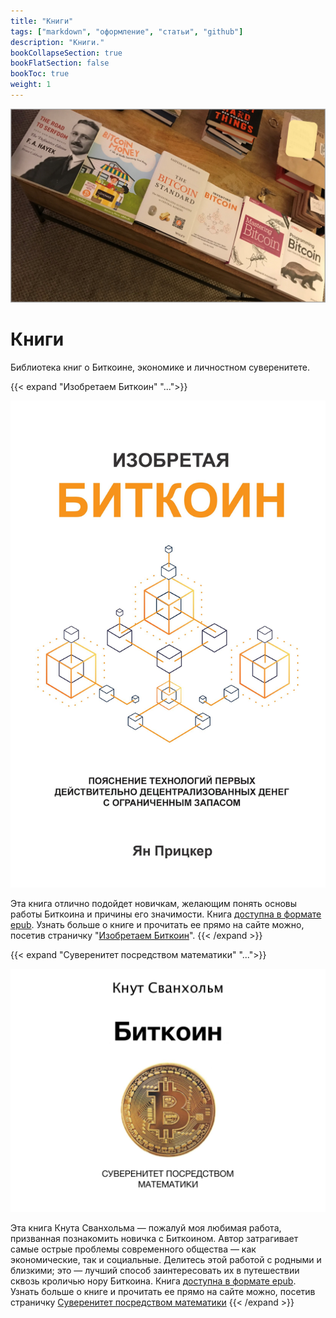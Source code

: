 ```yaml
---
title: "Книги"
tags: ["markdown", "оформление", "статьи", "github"]
description: "Книги."
bookCollapseSection: true
bookFlatSection: false
bookToc: true
weight: 1
---
```


![cover](./covers/books.png)

# Книги

Библиотека книг о Биткоине, экономике и личностном суверенитете.

{{< expand "Изобретаем Биткоин" "...">}}

![cover](./covers/inventing-bitcoin.jpg)

Эта книга отлично подойдет новичкам, желающим понять основы работы Биткоина и причины его значимости. Книга [доступна в формате epub](./epubs/inventing-bitcoin.epub). Узнать больше о книге и прочитать ее прямо на сайте можно, посетив страничку "[Изобретаем Биткоин](./izobretaem-bitkoin/)".
{{< /expand >}}

{{< expand "Cуверенитет посредством математики" "...">}}

![cover](./covers/stm.png)

Эта книга Кнута Сванхольма — пожалуй моя любимая работа, призванная познакомить новичка с Биткоином. Автор затрагивает самые острые проблемы современного общества — как экономические, так и социальные. Делитесь этой работой с родными и близкими; это — лучший способ заинтересовать их в путешествии сквозь кроличью нору Биткоина. Книга [доступна в формате epub](./epubs/stm.epub). Узнать больше о книге и прочитать ее прямо на сайте можно, посетив страничку [Cуверенитет посредством математики](./Suverenitet-posredstvom-matematiki)
{{< /expand >}}